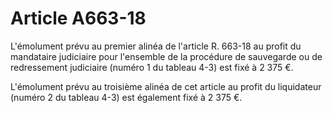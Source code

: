 # Article A663-18

<p>L'émolument prévu au premier alinéa de l'article R. 663-18 au profit du mandataire judiciaire pour l'ensemble de la procédure de sauvegarde ou de redressement judiciaire (numéro 1 du tableau 4-3) est fixé à 2 375 €.</p><p>L'émolument prévu au troisième alinéa de cet article au profit du liquidateur (numéro 2 du tableau 4-3) est également fixé à 2 375 €.</p>
